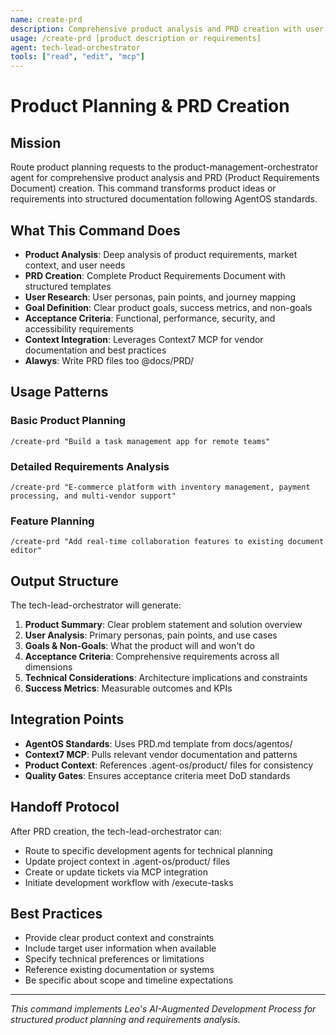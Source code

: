 ```yaml
---
name: create-prd
description: Comprehensive product analysis and PRD creation with user personas, goals, and acceptance criteria
usage: /create-prd [product description or requirements]
agent: tech-lead-orchestrator
tools: ["read", "edit", "mcp"]
---
```


# Product Planning & PRD Creation

## Mission

Route product planning requests to the product-management-orchestrator agent for comprehensive product analysis and PRD (Product Requirements Document) creation. This command transforms product ideas or requirements into structured documentation following AgentOS standards.

## What This Command Does

- **Product Analysis**: Deep analysis of product requirements, market context, and user needs
- **PRD Creation**: Complete Product Requirements Document with structured templates
- **User Research**: User personas, pain points, and journey mapping
- **Goal Definition**: Clear product goals, success metrics, and non-goals
- **Acceptance Criteria**: Functional, performance, security, and accessibility requirements
- **Context Integration**: Leverages Context7 MCP for vendor documentation and best practices
- **Alawys**: Write PRD files too @docs/PRD/

## Usage Patterns

### Basic Product Planning

```
/create-prd "Build a task management app for remote teams"
```

### Detailed Requirements Analysis

```
/create-prd "E-commerce platform with inventory management, payment processing, and multi-vendor support"
```

### Feature Planning

```
/create-prd "Add real-time collaboration features to existing document editor"
```

## Output Structure

The tech-lead-orchestrator will generate:

1. **Product Summary**: Clear problem statement and solution overview
2. **User Analysis**: Primary personas, pain points, and use cases
3. **Goals & Non-Goals**: What the product will and won't do
4. **Acceptance Criteria**: Comprehensive requirements across all dimensions
5. **Technical Considerations**: Architecture implications and constraints
6. **Success Metrics**: Measurable outcomes and KPIs

## Integration Points

- **AgentOS Standards**: Uses PRD.md template from docs/agentos/
- **Context7 MCP**: Pulls relevant vendor documentation and patterns
- **Product Context**: References .agent-os/product/ files for consistency
- **Quality Gates**: Ensures acceptance criteria meet DoD standards

## Handoff Protocol

After PRD creation, the tech-lead-orchestrator can:

- Route to specific development agents for technical planning
- Update project context in .agent-os/product/ files
- Create or update tickets via MCP integration
- Initiate development workflow with /execute-tasks

## Best Practices

- Provide clear product context and constraints
- Include target user information when available
- Specify technical preferences or limitations
- Reference existing documentation or systems
- Be specific about scope and timeline expectations

---

_This command implements Leo's AI-Augmented Development Process for structured product planning and requirements analysis._
